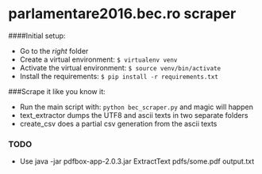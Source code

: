 # parlamentare2016.bec.ro scraper

####Initial setup:
- Go to the *right* folder 
- Create a virtual environment: `$ virtualenv venv`
- Activate the virtual environment: `$ source venv/bin/activate`
- Install the requirements: `$ pip install -r requirements.txt`

###Scrape it like you know it:
- Run the main script with: `python bec_scraper.py` and magic will happen  
- text_extractor dumps the UTF8 and ascii texts in two separate folders
- create_csv does a partial csv generation from the ascii texts

### TODO
- Use java -jar pdfbox-app-2.0.3.jar ExtractText pdfs/some.pdf output.txt 
